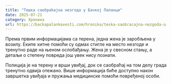 ```yaml
---
title: "Тешка саобраћајна незгода у Бачкој Паланци"
date: 2025-07-21
category: Хроника
url: https://backapalankavesti.com/hronika/teska-saobracajna-nezgoda-u-backoj-palanci-2/
---
```


Према првим информацијама са терена, једна жена је заробљена у возилу. Екипе хитне помоћи су одмах стигле на место незгоде и тренутно раде на њеном ослобађању. Жена је у свесном стању, а детаљи о степену повреда још увек нису познати.

Полиција је на терену и врши увиђај, док се саобраћај на том делу града тренутно одвија отежано. Више информација биће доступно након завршетка увиђаја и пружања медицинске помоћи повређеној особи.
